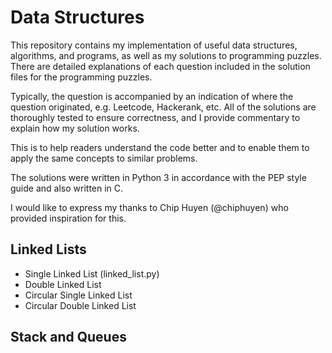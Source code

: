 # Data Structures

This repository contains my implementation of useful data structures, algorithms, and programs, as well as my solutions to programming puzzles. There are detailed explanations of each question included in the solution files for the programming puzzles.

Typically, the question is accompanied by an indication of where the question originated, e.g. Leetcode, Hackerank, etc. All of the solutions are thoroughly tested to ensure correctness, and I provide commentary to explain how my solution works.

This is to help readers understand the code better and to enable them to apply the same concepts to similar problems.

The solutions were written in Python 3 in accordance with the PEP style guide and also written in C.

I would like to express my thanks to Chip Huyen (@chiphuyen) who provided inspiration for this.

## Linked Lists

* Single Linked List (linked_list.py)
* Double Linked List
* Circular Single Linked List
* Circular Double Linked List

## Stack and Queues
